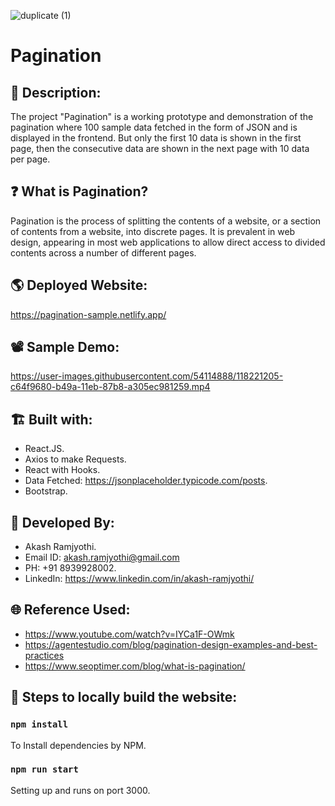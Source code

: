 ![duplicate (1)](https://user-images.githubusercontent.com/54114888/118219770-c7cb8f80-b497-11eb-8341-538520c97572.png)
# Pagination

## 📑 Description:
The project "Pagination" is a working prototype and demonstration of the pagination where 100 sample data fetched in the form of JSON and is displayed in the frontend. But only the first 10 data is shown in the first page, then the consecutive data are shown in the next page with 10 data per page.

## ❓ What is Pagination?
Pagination is the process of splitting the contents of a website, or a section of contents from a website, into discrete pages. It is prevalent in web design, appearing in most web applications to allow direct access to divided contents across a number of different pages.

## 🌎 Deployed Website:
https://pagination-sample.netlify.app/

## 📽 Sample Demo:
https://user-images.githubusercontent.com/54114888/118221205-c64f9680-b49a-11eb-87b8-a305ec981259.mp4

## 🏗 Built with:
- React.JS.
- Axios to make Requests.
- React with Hooks.
- Data Fetched: https://jsonplaceholder.typicode.com/posts.
- Bootstrap.

## 👦 Developed By:
- Akash Ramjyothi.
- Email ID: akash.ramjyothi@gmail.com
- PH: +91 8939928002.
- LinkedIn: https://www.linkedin.com/in/akash-ramjyothi/

## 🌐 Reference Used:
- https://www.youtube.com/watch?v=IYCa1F-OWmk
- https://agentestudio.com/blog/pagination-design-examples-and-best-practices
- https://www.seoptimer.com/blog/what-is-pagination/

## 🧪 Steps to locally build the website:

### `npm install`
To Install dependencies by NPM.

### `npm run start`
Setting up and runs on port 3000.
